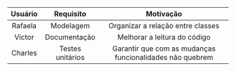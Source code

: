 | Usuário      | Requisito | Motivação     |
| :----:        |    :----:   |          :----: |
| Rafaela     | Modelagem       | Organizar a relação entre classes    |
| Victor   | Documentação         | Melhorar a leitura do código      |
| Charles   | Testes unitários       | Garantir que com as mudanças funcionalidades não quebrem      |

